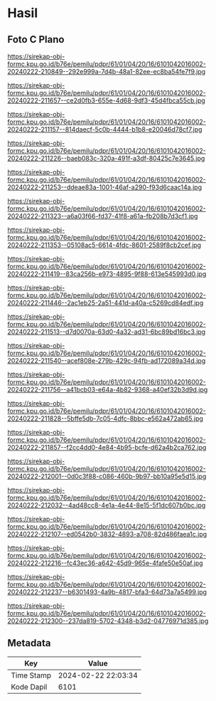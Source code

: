 # Hasil

## Foto C Plano

https://sirekap-obj-formc.kpu.go.id/b76e/pemilu/pdpr/61/01/04/20/16/6101042016002-20240222-210849--292e999a-7d4b-48a1-82ee-ec8ba54fe7f9.jpg

https://sirekap-obj-formc.kpu.go.id/b76e/pemilu/pdpr/61/01/04/20/16/6101042016002-20240222-211657--ce2d0fb3-655e-4d68-9df3-45d4fbca55cb.jpg

https://sirekap-obj-formc.kpu.go.id/b76e/pemilu/pdpr/61/01/04/20/16/6101042016002-20240222-211157--814daecf-5c0b-4444-b1b8-e20046d78cf7.jpg

https://sirekap-obj-formc.kpu.go.id/b76e/pemilu/pdpr/61/01/04/20/16/6101042016002-20240222-211226--baeb083c-320a-491f-a3df-80425c7e3645.jpg

https://sirekap-obj-formc.kpu.go.id/b76e/pemilu/pdpr/61/01/04/20/16/6101042016002-20240222-211253--ddeae83a-1001-46af-a290-f93d6caac14a.jpg

https://sirekap-obj-formc.kpu.go.id/b76e/pemilu/pdpr/61/01/04/20/16/6101042016002-20240222-211323--a6a03f66-fd37-41f8-a61a-fb208b7d3cf1.jpg

https://sirekap-obj-formc.kpu.go.id/b76e/pemilu/pdpr/61/01/04/20/16/6101042016002-20240222-211353--05108ac5-6614-4fdc-8601-2589f8cb2cef.jpg

https://sirekap-obj-formc.kpu.go.id/b76e/pemilu/pdpr/61/01/04/20/16/6101042016002-20240222-211419--83ca256b-e973-4895-9f88-613e545993d0.jpg

https://sirekap-obj-formc.kpu.go.id/b76e/pemilu/pdpr/61/01/04/20/16/6101042016002-20240222-211446--2ac1eb25-2a51-441d-a40a-c5269cd84edf.jpg

https://sirekap-obj-formc.kpu.go.id/b76e/pemilu/pdpr/61/01/04/20/16/6101042016002-20240222-211513--d7d0070a-63d0-4a32-ad31-6bc89bd16bc3.jpg

https://sirekap-obj-formc.kpu.go.id/b76e/pemilu/pdpr/61/01/04/20/16/6101042016002-20240222-211540--acef808e-279b-429c-94fb-ad172089a34d.jpg

https://sirekap-obj-formc.kpu.go.id/b76e/pemilu/pdpr/61/01/04/20/16/6101042016002-20240222-211756--a41bcb03-e64a-4b82-9368-a40ef32b3d9d.jpg

https://sirekap-obj-formc.kpu.go.id/b76e/pemilu/pdpr/61/01/04/20/16/6101042016002-20240222-211828--5bffe5db-7c05-4dfc-8bbc-e562a472ab65.jpg

https://sirekap-obj-formc.kpu.go.id/b76e/pemilu/pdpr/61/01/04/20/16/6101042016002-20240222-211857--f2cc4dd0-4e84-4b95-bcfe-d62a4b2ca762.jpg

https://sirekap-obj-formc.kpu.go.id/b76e/pemilu/pdpr/61/01/04/20/16/6101042016002-20240222-212001--0d0c3f88-c086-460b-9b97-bb10a95e5d15.jpg

https://sirekap-obj-formc.kpu.go.id/b76e/pemilu/pdpr/61/01/04/20/16/6101042016002-20240222-212032--4ad48cc8-4e1a-4e44-8e15-5f1dc607b0bc.jpg

https://sirekap-obj-formc.kpu.go.id/b76e/pemilu/pdpr/61/01/04/20/16/6101042016002-20240222-212107--ed0542b0-3832-4893-a708-82d486faea1c.jpg

https://sirekap-obj-formc.kpu.go.id/b76e/pemilu/pdpr/61/01/04/20/16/6101042016002-20240222-212216--fc43ec36-a642-45d9-965e-4fafe50e50af.jpg

https://sirekap-obj-formc.kpu.go.id/b76e/pemilu/pdpr/61/01/04/20/16/6101042016002-20240222-212237--b6301493-4a9b-4817-bfa3-64d73a7a5499.jpg

https://sirekap-obj-formc.kpu.go.id/b76e/pemilu/pdpr/61/01/04/20/16/6101042016002-20240222-212300--237da819-5702-4348-b3d2-04776971d385.jpg


## Metadata

| Key        | Value               |
| ---------- | ------------------- |
| Time Stamp | 2024-02-22 22:03:34 |
| Kode Dapil | 6101                |



